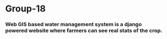 # Group-18

### Web GIS based water management system is a django powered website where farmers can see real stats of the crop.
